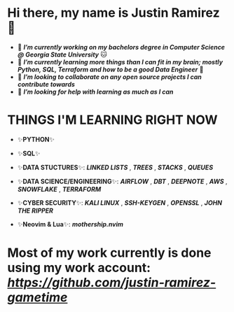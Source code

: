 # Hi there, my name is Justin Ramirez  👋
- 🔭 ___I’m currently working on my bachelors degree in Computer Science @ Georgia State University___ 🐱
- 🌱 ___I’m currently learning more things than I can fit in my brain; mostly Python, SQL, Terraform and how to be a good Data Engineer___ 🧠
- 👯 ___I’m looking to collaborate on any open source projects I can contribute towards___
- 🤔 ___I’m looking for help with learning as much as I can___

# THINGS I'M LEARNING RIGHT NOW
* ✨**PYTHON**✨

* ✨**SQL**✨

* ✨**DATA STUCTURES**✨: ___LINKED LISTS___ , ___TREES___ , ___STACKS___ , ___QUEUES___

* ✨**DATA SCIENCE/ENGINEERING**✨: ___AIRFLOW___ , ___DBT___ , ___DEEPNOTE___ , ___AWS___ , ___SNOWFLAKE___ , ___TERRAFORM___

* ✨**CYBER SECURITY**✨: ___KALI LINUX___ , ___SSH-KEYGEN___ , ___OPENSSL___ , ___JOHN THE RIPPER___

* ✨**Neovim & Lua**✨: ___mothership.nvim___

# Most of my work currently is done using my work account: ***https://github.com/justin-ramirez-gametime***
<!--
**ramirez-justin/ramirez-justin** is a ✨ _special_ ✨ repository because its `README.md` (this file) appears on your GitHub profile.
-->


